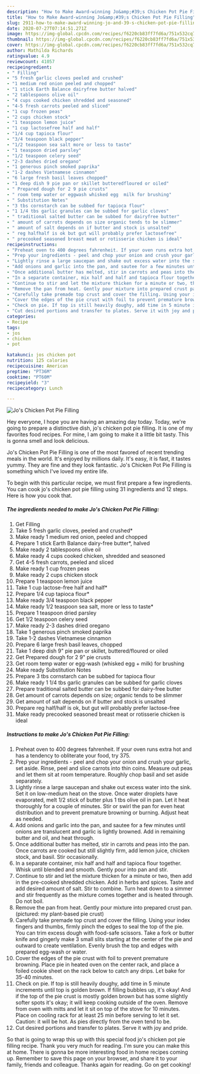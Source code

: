 ```yaml
---
description: "How to Make Award-winning Jo&amp;#39;s Chicken Pot Pie Filling"
title: "How to Make Award-winning Jo&amp;#39;s Chicken Pot Pie Filling"
slug: 2911-how-to-make-award-winning-jo-and-39-s-chicken-pot-pie-filling
date: 2020-07-27T07:14:51.271Z
image: https://img-global.cpcdn.com/recipes/f6220cb83ff7fd6a/751x532cq70/jos-chicken-pot-pie-filling-recipe-main-photo.jpg
thumbnail: https://img-global.cpcdn.com/recipes/f6220cb83ff7fd6a/751x532cq70/jos-chicken-pot-pie-filling-recipe-main-photo.jpg
cover: https://img-global.cpcdn.com/recipes/f6220cb83ff7fd6a/751x532cq70/jos-chicken-pot-pie-filling-recipe-main-photo.jpg
author: Mathilda Richards
ratingvalue: 4.9
reviewcount: 41057
recipeingredient:
- " Filling"
- "5 fresh garlic cloves peeled and crushed"
- "1 medium red onion peeled and chopped"
- "1 stick Earth Balance dairyfree butter halved"
- "2 tablespoons olive oil"
- "4 cups cooked chicken shredded and seasoned"
- "4-5 fresh carrots peeled and sliced"
- "1 cup frozen peas"
- "2 cups chicken stock"
- "1 teaspoon lemon juice"
- "1 cup lactosefree half and half"
- "1/4 cup tapioca flour"
- "3/4 teaspoon black pepper"
- "1/2 teaspoon sea salt more or less to taste"
- "1 teaspoon dried parsley"
- "1/2 teaspoon celery seed"
- "2-3 dashes dried oregano"
- "1 generous pinch smoked paprika"
- "1-2 dashes Vietnamese cinnamon"
- "6 large fresh basil leaves chopped"
- "1 deep dish 9 pie pan or skillet butteredfloured or oiled"
- " Prepared dough for 2 9 pie crusts"
- " room temp water or eggwash whisked egg  milk for brushing"
- " Substitution Notes"
- "3 tbs cornstarch can be subbed for tapioca flour"
- "1 1/4 tbs garlic granules can be subbed for garlic cloves"
- " traditional salted butter can be subbed for dairyfree butter"
- " amount of carrots depends on size organic tends to be slimmer"
- " amount of salt depends on if butter and stock is unsalted"
- " reg halfhalf is ok but gut will probably prefer lactosefree"
- " precooked seasoned breast meat or rotisserie chicken is ideal"
recipeinstructions:
- "Preheat oven to 400 degrees fahrenheit. If your oven runs extra hot and has a tendency to obliterate your food, try 375."
- "Prep your ingredients - peel and chop your onion and crush your garlic, set aside. Rinse, peel and slice carrots into thin coins. Measure out peas and let them sit at room temperature. Roughly chop basil and set aside separately."
- "Lightly rinse a large saucepan and shake out excess water into the sink. Set it on low-medium heat on the stove. Once water droplets have evaporated, melt 1/2 stick of butter plus 1 tbs olive oil in pan. Let it heat thoroughly for a couple of minutes. Stir or swirl the pan for even heat distribution and to prevent premature browning or burning. Adjust heat as needed."
- "Add onions and garlic into the pan, and sautee for a few minutes until onions are translucent and garlic is lightly browned. Add in remaining butter and oil, and heat through."
- "Once additional butter has melted, stir in carrots and peas into the pan. Once carrots are cooked but still slightly firm, add lemon juice, chicken stock, and basil. Stir occasionally."
- "In a separate container, mix half and half and tapioca flour together. Whisk until blended and smooth. Gently pour into pan and stir."
- "Continue to stir and let the mixture thicken for a minute or two, then add in the pre-cooked shredded chicken. Add in herbs and spices. Taste and add desired amount of salt. Stir to combine. Turn heat down to a simmer and stir frequently as the mixture comes together and is heated through. Do not boil."
- "Remove the pan from heat. Gently pour mixture into prepared crust pan. (pictured: my plant-based pie crust)"
- "Carefully take premade top crust and cover the filling. Using your index fingers and thumbs, firmly pinch the edges to seal the top of the pie. You can trim excess dough with food-safe scissors. Take a fork or butter knife and gingerly make 3 small slits starting at the center of the pie and outward to create ventilation. Evenly brush the top and edges with prepared egg-wash or water."
- "Cover the edges of the pie crust with foil to prevent premature browning. Place pie in heated oven on the center rack, and place a foiled cookie sheet on the rack below to catch any drips. Let bake for 35-40 minutes."
- "Check on pie. If top is still heavily doughy, add time in 5 minute increments until top is golden brown. If filling bubbles up, it&#39;s okay! And if the top of the pie crust is mostly golden brown but has some slightly softer spots it&#39;s okay; it will keep cooking outside of the oven. Remove from oven with mitts and let it sit on top of the stove for 10 minutes. Place on cooling rack for at least 25 min before serving to let it set. Caution: it will be hot. As pies directly from the oven tend to be."
- "Cut desired portions and transfer to plates. Serve it with joy and pride."
categories:
- Recipe
tags:
- jos
- chicken
- pot

katakunci: jos chicken pot 
nutrition: 125 calories
recipecuisine: American
preptime: "PT36M"
cooktime: "PT60M"
recipeyield: "3"
recipecategory: Lunch

---
```



![Jo&#39;s Chicken Pot Pie Filling](https://img-global.cpcdn.com/recipes/f6220cb83ff7fd6a/751x532cq70/jos-chicken-pot-pie-filling-recipe-main-photo.jpg)

Hey everyone, I hope you are having an amazing day today. Today, we're going to prepare a distinctive dish, jo&#39;s chicken pot pie filling. It is one of my favorites food recipes. For mine, I am going to make it a little bit tasty. This is gonna smell and look delicious.



Jo&#39;s Chicken Pot Pie Filling is one of the most favored of recent trending meals in the world. It's enjoyed by millions daily. It's easy, it is fast, it tastes yummy. They are fine and they look fantastic. Jo&#39;s Chicken Pot Pie Filling is something which I've loved my entire life.


To begin with this particular recipe, we must first prepare a few ingredients. You can cook jo&#39;s chicken pot pie filling using 31 ingredients and 12 steps. Here is how you cook that.

<!--inarticleads1-->

##### The ingredients needed to make Jo&#39;s Chicken Pot Pie Filling:

1. Get  Filling
1. Take 5 fresh garlic cloves, peeled and crushed*
1. Make ready 1 medium red onion, peeled and chopped
1. Prepare 1 stick Earth Balance dairy-free butter*, halved
1. Make ready 2 tablespoons olive oil
1. Make ready 4 cups cooked chicken, shredded and seasoned
1. Get 4-5 fresh carrots, peeled and sliced
1. Make ready 1 cup frozen peas
1. Make ready 2 cups chicken stock
1. Prepare 1 teaspoon lemon juice
1. Take 1 cup lactose-free half and half*
1. Prepare 1/4 cup tapioca flour*
1. Make ready 3/4 teaspoon black pepper
1. Make ready 1/2 teaspoon sea salt, more or less to taste*
1. Prepare 1 teaspoon dried parsley
1. Get 1/2 teaspoon celery seed
1. Make ready 2-3 dashes dried oregano
1. Take 1 generous pinch smoked paprika
1. Take 1-2 dashes Vietnamese cinnamon
1. Prepare 6 large fresh basil leaves, chopped
1. Take 1 deep dish 9&#34; pie pan or skillet, buttered/floured or oiled
1. Get  Prepared dough for 2 9&#34; pie crusts
1. Get  room temp water or egg-wash (whisked egg + milk) for brushing
1. Make ready  Substitution Notes
1. Prepare 3 tbs cornstarch can be subbed for tapioca flour
1. Make ready 1 1/4 tbs garlic granules can be subbed for garlic cloves
1. Prepare  traditional salted butter can be subbed for dairy-free butter
1. Get  amount of carrots depends on size; organic tends to be slimmer
1. Get  amount of salt depends on if butter and stock is unsalted
1. Prepare  reg half/half is ok, but gut will probably prefer lactose-free
1. Make ready  precooked seasoned breast meat or rotisserie chicken is ideal




<!--inarticleads2-->

##### Instructions to make Jo&#39;s Chicken Pot Pie Filling:

1. Preheat oven to 400 degrees fahrenheit. If your oven runs extra hot and has a tendency to obliterate your food, try 375.
1. Prep your ingredients - peel and chop your onion and crush your garlic, set aside. Rinse, peel and slice carrots into thin coins. Measure out peas and let them sit at room temperature. Roughly chop basil and set aside separately.
1. Lightly rinse a large saucepan and shake out excess water into the sink. Set it on low-medium heat on the stove. Once water droplets have evaporated, melt 1/2 stick of butter plus 1 tbs olive oil in pan. Let it heat thoroughly for a couple of minutes. Stir or swirl the pan for even heat distribution and to prevent premature browning or burning. Adjust heat as needed.
1. Add onions and garlic into the pan, and sautee for a few minutes until onions are translucent and garlic is lightly browned. Add in remaining butter and oil, and heat through.
1. Once additional butter has melted, stir in carrots and peas into the pan. Once carrots are cooked but still slightly firm, add lemon juice, chicken stock, and basil. Stir occasionally.
1. In a separate container, mix half and half and tapioca flour together. Whisk until blended and smooth. Gently pour into pan and stir.
1. Continue to stir and let the mixture thicken for a minute or two, then add in the pre-cooked shredded chicken. Add in herbs and spices. Taste and add desired amount of salt. Stir to combine. Turn heat down to a simmer and stir frequently as the mixture comes together and is heated through. Do not boil.
1. Remove the pan from heat. Gently pour mixture into prepared crust pan. (pictured: my plant-based pie crust)
1. Carefully take premade top crust and cover the filling. Using your index fingers and thumbs, firmly pinch the edges to seal the top of the pie. You can trim excess dough with food-safe scissors. Take a fork or butter knife and gingerly make 3 small slits starting at the center of the pie and outward to create ventilation. Evenly brush the top and edges with prepared egg-wash or water.
1. Cover the edges of the pie crust with foil to prevent premature browning. Place pie in heated oven on the center rack, and place a foiled cookie sheet on the rack below to catch any drips. Let bake for 35-40 minutes.
1. Check on pie. If top is still heavily doughy, add time in 5 minute increments until top is golden brown. If filling bubbles up, it&#39;s okay! And if the top of the pie crust is mostly golden brown but has some slightly softer spots it&#39;s okay; it will keep cooking outside of the oven. Remove from oven with mitts and let it sit on top of the stove for 10 minutes. Place on cooling rack for at least 25 min before serving to let it set. Caution: it will be hot. As pies directly from the oven tend to be.
1. Cut desired portions and transfer to plates. Serve it with joy and pride.




So that is going to wrap this up with this special food jo&#39;s chicken pot pie filling recipe. Thank you very much for reading. I'm sure you can make this at home. There is gonna be more interesting food in home recipes coming up. Remember to save this page on your browser, and share it to your family, friends and colleague. Thanks again for reading. Go on get cooking!
